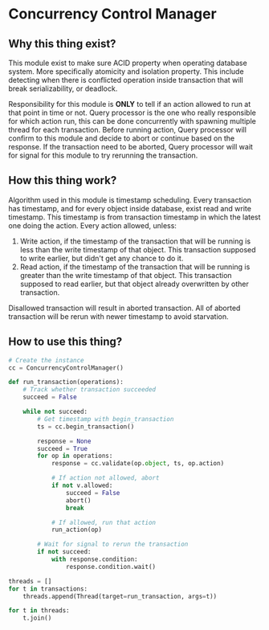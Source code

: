 # Concurrency Control Manager

## Why this thing exist?
This module exist to make sure ACID property when operating database system. More specifically atomicity and isolation property. This include detecting when there is conflicted operation inside transaction that will break serializability, or deadlock.  

Responsibility for this module is **ONLY** to tell if an action allowed to run at that point in time or not. Query processor is the one who really responsible for which action run, this can be done concurrently with spawning multiple thread for each transaction. Before running action, Query processor will confirm to this module and decide to abort or continue based on the response. If the transaction need to be aborted, Query processor will wait for signal for this module to try rerunning the transaction.

## How this thing work?
Algorithm used in this module is timestamp scheduling. Every transaction has timestamp, and for every object inside database, exist read and write timestamp. This timestamp is from transaction timestamp in which the latest one doing the action. Every action allowed, unless:  

1. Write action, if the timestamp of the transaction that will be running is less than the write timestamp of that object. This transaction supposed to write earlier, but didn't get any chance to do it.  
2. Read action, if the timestamp of the transaction that will be running is greater than the write timestamp of that object. This transaction supposed to read earlier, but that object already overwritten by other transaction.  

Disallowed transaction will result in aborted transaction. All of aborted transaction will be rerun with newer timestamp to avoid starvation.  


## How to use this thing?
```python
# Create the instance
cc = ConcurrencyControlManager()

def run_transaction(operations):
    # Track whether transaction succeeded
    succeed = False

    while not succeed:
        # Get timestamp with begin_transaction
        ts = cc.begin_transaction()

        response = None
        succeed = True
        for op in operations:
            response = cc.validate(op.object, ts, op.action)

            # If action not allowed, abort
            if not v.allowed:
                succeed = False
                abort()
                break

            # If allowed, run that action
            run_action(op)

        # Wait for signal to rerun the transaction
        if not succeed:
            with response.condition:
                response.condition.wait()

threads = []
for t in transactions:
    threads.append(Thread(target=run_transaction, args=t))

for t in threads:
    t.join()
```

